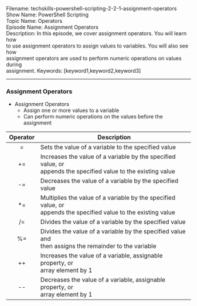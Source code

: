 Filename: techskills-powershell-scripting-2-2-1-assignment-operators  
Show Name: PowerShell Scripting  
Topic Name: Operators  
Episode Name: Assignment Operators  
Description: In this episode, we cover assignment operators. You will learn how  
to use assignment operators to assign values to variables. You will also see how  
assignment operators are used to perform numeric operations on values during  
assignment.
Keywords: [keyword1,keyword2,keyword3]  

---

### Assignment Operators

* Assignment Operators
  - Assign one or more values to a variable
  - Can perform numeric operations on the values before the assignment

|Operator|Description|
|:---:|---|
|=|Sets the value of a variable to the specified value|
|+=|Increases the value of a variable by the specified value, or<br>appends the specified value to the existing value|
|-=|Decreases the value of a variable by the specified value|
|*=|Multiplies the value of a variable by the specified value, or<br>appends the specified value to the existing value|
|/=|Divides the value of a variable by the specified value|
|%=|Divides the value of a variable by the specified value and<br>then assigns the remainder to the variable|
|++|Increases the value of a variable, assignable property, or<br> array element by 1|
|--|Decreases the value of a variable, assignable property, or<br>array element by 1|
